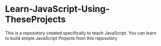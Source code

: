 # Learn-JavaScript-Using-TheseProjects

This is a reposotory created specifically to teach JavaScript. You can learn to build simple JavaScript Projects from this reposotory
